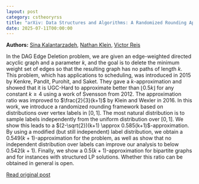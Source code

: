 ```yaml
---
layout: post
category: cstheoryrss
title: "arXiv: Data Structures and Algorithms: A Randomized Rounding Approach for DAG Edge Deletion"
date: 2025-07-11T00:00:00
---
```


**Authors:** [Sina Kalantarzadeh](https://dblp.uni-trier.de/search?q=Sina+Kalantarzadeh), [Nathan Klein](https://dblp.uni-trier.de/search?q=Nathan+Klein), [Victor Reis](https://dblp.uni-trier.de/search?q=Victor+Reis)

In the DAG Edge Deletion problem, we are given an edge-weighted directed
acyclic graph and a parameter $k$, and the goal is to delete the minimum weight
set of edges so that the resulting graph has no paths of length $k$. This
problem, which has applications to scheduling, was introduced in 2015 by
Kenkre, Pandit, Purohit, and Saket. They gave a $k$-approximation and showed
that it is UGC-Hard to approximate better than $\lfloor 0.5k \rfloor$ for any
constant $k \ge 4$ using a work of Svensson from 2012. The approximation ratio
was improved to $\frac{2}{3}(k+1)$ by Klein and Wexler in 2016.
In this work, we introduce a randomized rounding framework based on
distributions over vertex labels in $[0,1]$. The most natural distribution is
to sample labels independently from the uniform distribution over $[0,1]$. We
show this leads to a $(2-\sqrt{2})(k+1) \approx 0.585(k+1)$-approximation. By
using a modified (but still independent) label distribution, we obtain a
$0.549(k+1)$-approximation for the problem, as well as show that no independent
distribution over labels can improve our analysis to below $0.542(k+1)$.
Finally, we show a $0.5(k+1)$-approximation for bipartite graphs and for
instances with structured LP solutions. Whether this ratio can be obtained in
general is open.

[Read original post](http://arxiv.org/abs/2507.07943v1)

